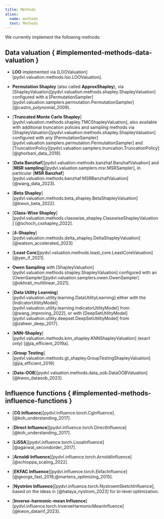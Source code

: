 ```yaml
---
title: Methods
alias: 
  name: methods
  text: Methods
---
```


We currently implement the following methods:

## Data valuation  { #implemented-methods-data-valuation }

- **LOO** implemented via
  [LOOValuation][pydvl.valuation.methods.loo.LOOValuation].

- **Permutation Shapley** (also called **ApproxShapley**), via
  [ShapleyValuation][pydvl.valuation.methods.shapley.ShapleyValuation]
  configured with a 
  [PermutationSampler][pydvl.valuation.samplers.permutation.PermutationSampler]
  [@castro_polynomial_2009].

- [**Truncated Monte Carlo Shapley**][pydvl.valuation.methods.shapley.TMCShapleyValuation],
  also available with additional truncation policies and sampling methods via
  [ShapleyValuation][pydvl.valuation.methods.shapley.ShapleyValuation]
  configured with any
  [PermutationSampler][pydvl.valuation.samplers.permutation.PermutationSampler]
  and
  [TruncationPolicy][pydvl.valuation.samplers.truncation.TruncationPolicy]
  [@ghorbani_data_2019].

- [**Data Banzhaf**][pydvl.valuation.methods.banzhaf.BanzhafValuation]
  and [**MSR sampling**][pydvl.valuation.samplers.msr.MSRSampler], in particular
  [**MSR Banzhaf**][pydvl.valuation.methods.banzhaf.MSRBanzhafValuation]
  [@wang_data_2023].

- [**Beta Shapley**][pydvl.valuation.methods.beta_shapley.BetaShapleyValuation]
  [@kwon_beta_2022].

- [**Class-Wise Shapley**][pydvl.valuation.methods.classwise_shapley.ClasswiseShapleyValuation]
  [@schoch_csshapley_2022].

- [**$\delta$-Shapley**][pydvl.valuation.methods.delta_shapley.DeltaShapleyValuation]
  [@watson_accelerated_2023]

- [**Least Core**][pydvl.valuation.methods.least_core.LeastCoreValuation]
  [@yan_if_2021].

- **Owen Sampling** with
  [ShapleyValuation][pydvl.valuation.methods.shapley.ShapleyValuation]
  configured with an [OwenSampler][pydvl.valuation.samplers.owen.OwenSampler]
  [@okhrati_multilinear_2021].

- [**Data Utility Learning**][pydvl.valuation.utility.learning.DataUtilityLearning]
  either with the
  [IndicatorUtilityModel][pydvl.valuation.utility.learning.IndicatorUtilityModel]
  from [@wang_improving_2022], or with
  [DeepSetUtilityModel][pydvl.valuation.utility.deepset.DeepSetUtilityModel]
  from [@zaheer_deep_2017].

- [**kNN-Shapley**][pydvl.valuation.methods.knn_shapley.KNNShapleyValuation]
  (exact only) [@jia_efficient_2019a].

- [**Group Testing**][pydvl.valuation.methods.gt_shapley.GroupTestingShapleyValuation]
  [@jia_efficient_2019]

- [**Data-OOB**][pydvl.valuation.methods.data_oob.DataOOBValuation]
  [@kwon_dataoob_2023].

## Influence functions  { #implemented-methods-influence-functions }

- [**CG Influence**][pydvl.influence.torch.CgInfluence].
  [@koh_understanding_2017].

- [**Direct Influence**][pydvl.influence.torch.DirectInfluence]
  [@koh_understanding_2017].

- [**LiSSA**][pydvl.influence.torch.LissaInfluence]
  [@agarwal_secondorder_2017].

- [**Arnoldi Influence**][pydvl.influence.torch.ArnoldiInfluence]
  [@schioppa_scaling_2022].

- [**EKFAC Influence**][pydvl.influence.torch.EkfacInfluence]
  [@george_fast_2018;@martens_optimizing_2015].

- [**Nyström Influence**][pydvl.influence.torch.NystroemSketchInfluence], based
  on the ideas in [@hataya_nystrom_2023] for bi-level optimization.

- [**Inverse-harmonic-mean Influence**][pydvl.influence.torch.InverseHarmonicMeanInfluence]
  [@kwon_datainf_2023].

